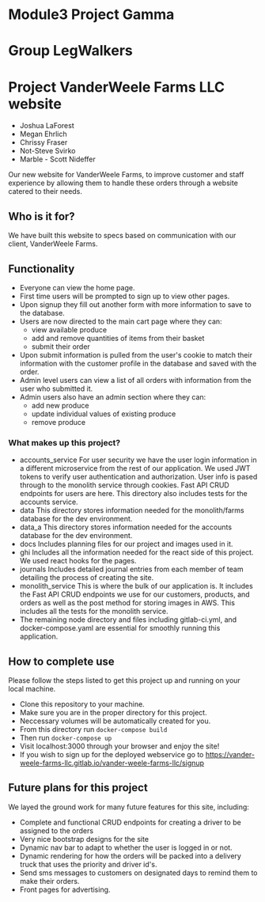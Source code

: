 # Module3 Project Gamma
# Group LegWalkers 
# Project VanderWeele Farms LLC website
- Joshua LaForest
- Megan Ehrlich
- Chrissy Fraser
- Not-Steve Svirko
- Marble - Scott Nideffer

Our new website for VanderWeele Farms, to improve customer and staff experience by allowing them to handle these orders through a website catered to their needs.


## Who is it for?

We have built this website to specs based on communication with our client, VanderWeele Farms.

## Functionality

- Everyone can view the home page.
- First time users will be prompted to sign up to view other pages.
- Upon signup they fill out another form with more information to save to the database.
- Users are now directed to the main cart page where they can:
  -  view available produce
  -  add and remove quantities of items from their basket
  -  submit their order
- Upon submit information is pulled from the user's cookie to match their information with the customer profile in the database and saved with the order.
- Admin level users can view a list of all orders with information from the user who submitted it.
- Admin users also have an admin section where they can:
  - add new produce
  - update individual values of existing produce
  - remove produce



### What makes up this project?
- accounts_service
  For user security we have the user login information in a different microservice from the rest of our application. We used JWT tokens to verify user authentication and authorization. User info is pased through to the monolith service through cookies. Fast API CRUD endpoints for users are here. This directory also includes tests for the accounts service.
- data
  This directory stores information needed for the monolith/farms database for the dev environment.
- data_a
  This directory stores information needed for the accounts database for the dev environment.
- docs
  Includes planning files for our project and images used in it.
- ghi
  Includes all the information needed for the react side of this project. We used react hooks for the pages.
- journals
  Includes detailed journal entries from each member of team detailing the process of creating the site.
- monolith_service
  This is where the bulk of our application is. It includes the Fast API CRUD endpoints we use for our customers, products, and orders as well as the post method for storing images in AWS. This includes all the tests for the monolith service.
- The remaining node directory and files including gitlab-ci.yml, and docker-compose.yaml are essential for smoothly running this application.




## How to complete use

Please follow the steps listed to get this project up and running on your local machine.

- Clone this repository to your machine.
- Make sure you are in the proper directory for this project.
- Neccessary volumes will be automatically created for you.
- From this directory run `docker-compose build`
- Then run `docker-compose up`
- Visit localhost:3000 through your browser and enjoy the site!
- If you wish to sign up for the deployed webservice go to https://vander-weele-farms-llc.gitlab.io/vander-weele-farms-llc/signup


## Future plans for this project
We layed the ground work for many future features for this site, including:
- Complete and functional CRUD endpoints for creating a driver to be assigned to the orders
- Very nice bootstrap designs for the site
- Dynamic nav bar to adapt to whether the user is logged in or not.
- Dynamic rendering for how the orders will be packed into a delivery truck that uses the priority and driver id's.
- Send sms messages to customers on designated days to remind them to make their orders.
- Front pages for advertising. 